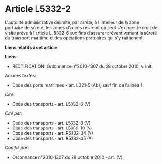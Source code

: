 # Article L5332-2

L'autorité administrative délimite, par arrêté, à l'intérieur de la zone portuaire de sûreté, les zones d'accès restreint où
peut s'exercer le droit de visite prévu à l'article L. 5332-6 aux fins d'assurer préventivement la sûreté du transport
maritime et des opérations portuaires qui s'y rattachent.

**Liens relatifs à cet article**

**Liens**:

  - RECTIFICATION: Ordonnance n°2010-1307 du 28 octobre 2010, v. init.

_Anciens textes_:

  - Code des ports maritimes - art. L321-5 (Ab), sauf fin de l'alinéa 1

_Cite_:

  - Code des transports - art. L5332-6 (V)

_Cité par_:

  - Code des transports - art. L5332-8 (V)
  - Code des transports - art. L5336-10 (V)
  - Code des transports - art. R5332-34 (V)
  - Code des transports - art. R5332-35 (V)

_Codifié par_:

  - Ordonnance n°2010-1307 du 28 octobre 2010 - art. (V)
